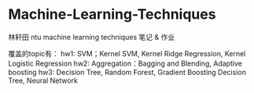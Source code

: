# Machine-Learning-Techniques
林轩田 ntu machine learning techniques 笔记 &amp; 作业

覆盖的topic有：
hw1: SVM；Kernel SVM, Kernel Ridge Regression, Kernel Logistic Regression
hw2: Aggregation：Bagging and Blending, Adaptive boosting
hw3: Decision Tree, Random Forest, Gradient Boosting Decision Tree, Neural Network
